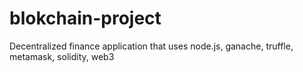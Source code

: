 # blokchain-project
Decentralized finance application that uses node.js, ganache, truffle, metamask, solidity, web3 
